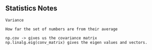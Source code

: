 ## Statistics Notes

```
Variance 

How far the set of numbers are from their average
```

```
np.cov -> gives us the covariance matrix 
np.linalg.eig(conv_matrix) gives the eigen values and vectors.
```